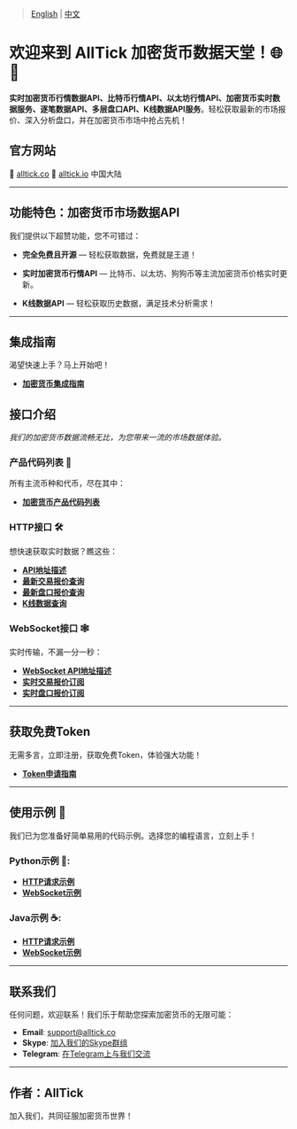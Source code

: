 > [English](./README.md) | [中文](./README_cn.md)


# 欢迎来到 AllTick 加密货币数据天堂！🌐💸

**实时加密货币行情数据API、比特币行情API、以太坊行情API、加密货币实时数据服务、逐笔数据API、多层盘口API、K线数据API服务**。轻松获取最新的市场报价、深入分析盘口，并在加密货币市场中抢占先机！

## 官方网站
🚀 [alltick.co](https://alltick.co)
🚀 [alltick.io](https://alltick.io) 中国大陆

---

## 功能特色：加密货币市场数据API

我们提供以下超赞功能，您不可错过：

- **完全免费且开源** — 轻松获取数据，免费就是王道！
  
- **实时加密货币行情API** — 比特币、以太坊、狗狗币等主流加密货币价格实时更新。
    
- **K线数据API** — 轻松获取历史数据，满足技术分析需求！

---

## 集成指南

渴望快速上手？马上开始吧！
- **[加密货币集成指南](./access_guide.md)**

## 接口介绍
*我们的加密货币数据流畅无比，为您带来一流的市场数据体验。*

### 产品代码列表 🍷
所有主流币种和代币，尽在其中：
- **[加密货币产品代码列表](./product_code_list_cryptocurrency.md)**

### HTTP接口 🛠️
想快速获取实时数据？瞧这些：
- **[API地址描述](./http_interface/api_address_description.md)**
- **[最新交易报价查询](./http_interface/latest_transaction_price_query.md)**
- **[最新盘口报价查询](./http_interface/latest_order_book_price_query.md)**
- **[K线数据查询](./http_interface/kline_query.md)**

### WebSocket接口 🕸️
实时传输，不漏一分一秒：
- **[WebSocket API地址描述](./websocket_interface/api_address_description.md)**
- **[实时交易报价订阅](./websocket_interface/realtime_transaction_quote_subscription.md)**
- **[实时盘口报价订阅](./websocket_interface/realtime_order_book_quote_subscription.md)**

---

## 获取免费Token
无需多言，立即注册，获取免费Token，体验强大功能！  
- **[Token申请指南](./token_application.md)**

---

## 使用示例 🎉
我们已为您准备好简单易用的代码示例。选择您的编程语言，立刻上手！

### Python示例 🐍:
- **[HTTP请求示例](./Examples/Python/http_python_example.py)**
- **[WebSocket示例](./Examples/Python/websocket_python_example.py)**

### Java示例 ☕:
- **[HTTP请求示例](./Examples/Java/HttpJavaExample.java)**
- **[WebSocket示例](./Examples/Java/WebSocketJavaExample.java)**

---

## 联系我们
任何问题，欢迎联系！我们乐于帮助您探索加密货币的无限可能：
- **Email**: support@alltick.co
- **Skype**: [加入我们的Skype群组](https://join.skype.com/invite/xokTc695huNu)
- **Telegram**: [在Telegram上与我们交流](https://t.me/alltick001)

--- 

## 作者：AllTick
加入我们，共同征服加密货币世界！

